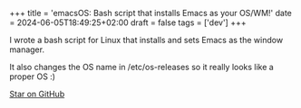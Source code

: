 +++
title = 'emacsOS: Bash script that installs Emacs as your OS/WM!'
date = 2024-06-05T18:49:25+02:00
draft = false
tags = ['dev']
+++

I wrote a bash script for Linux that installs and sets Emacs as the window manager.

It also changes the OS name in /etc/os-releases so it really looks like a proper OS :)

[Star on GitHub](https://github.com/neetware/emacsOS)